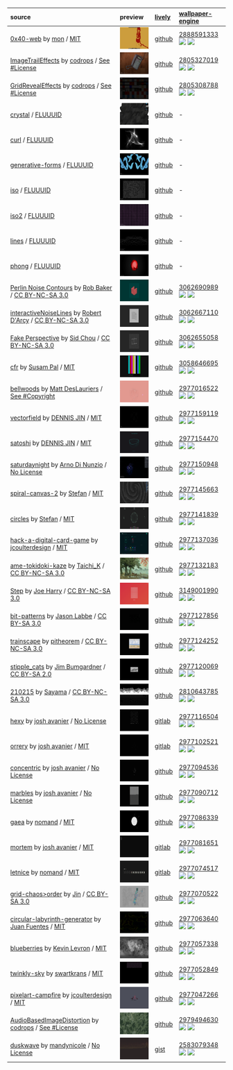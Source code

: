 source | preview | [lively](https://github.com/rocksdanister/lively) | [wallpaper-engine](https://www.wallpaperengine.io)
:-|:-|:-|:-
[0x40-web](https://github.com/mon/0x40-web) by [mon](https://github.com/mon) / [MIT](https://github.com/mon/0x40-web/blob/master/LICENSE)  | <img src="https://raw.githubusercontent.com/scillidan/asset/main/lively-wallpaper/0x40-web.png" height="50px"> | [github](https://github.com/scillidan/0x40-web) | [2888591333](https://steamcommunity.com/sharedfiles/filedetails?id=2888591333) ![](https://img.shields.io/steam/subscriptions/2888591333?style=flat-square&label=) ![](https://img.shields.io/steam/downloads/2888591333?style=flat-square&label=)
[ImageTrailEffects](https://github.com/codrops/ImageTrailEffects) by [codrops](https://tympanus.net/codrops) / [See #License](https://github.com/codrops/ImageTrailEffects#license)  | <img src="https://raw.githubusercontent.com/scillidan/asset/main/lively-wallpaper/karanokyoukai-html_01.png" height="50px"> | [github](https://github.com/scillidan/karanokyoukai-html) | [2805327019](https://steamcommunity.com/sharedfiles/filedetails?id=2805327019) ![](https://img.shields.io/steam/subscriptions/2805327019?style=flat-square&label=) ![](https://img.shields.io/steam/downloads/2805327019?style=flat-square&label=)
[GridRevealEffects](https://github.com/codrops/GridRevealEffects) by [codrops](https://tympanus.net/codrops) / [See #License](https://github.com/codrops/GridRevealEffects#license)  | <img src="https://raw.githubusercontent.com/scillidan/asset/main/lively-wallpaper/bakemonogatari-html.png" height="50px"> | [github](https://github.com/scillidan/bakemonogatari-html) | [2805308788](https://steamcommunity.com/sharedfiles/filedetails?id=2805308788) ![](https://img.shields.io/steam/subscriptions/2805308788?style=flat-square&label=) ![](https://img.shields.io/steam/downloads/2805308788?style=flat-square&label=)
[crystal](https://github.com/fluuuid/labs/tree/master/crystal) / [FLUUUID](https://fluuu.id) | <img src="https://raw.githubusercontent.com/scillidan/asset/main/lively-wallpaper/crystal.png" height="50px"> | [github](https://github.com/scillidan/labs/master/crystal) | \-
[curl](https://github.com/fluuuid/labs/tree/master/curl) / [FLUUUID](https://fluuu.id) | <img src="https://raw.githubusercontent.com/scillidan/asset/main/lively-wallpaper/curl.png" height="50px"> | [github](https://github.com/scillidan/labs/master/curl) | \-
[generative-forms](https://github.com/fluuuid/labs/tree/master/generative-forms) / [FLUUUID](https://fluuu.id) | <img src="https://raw.githubusercontent.com/scillidan/asset/main/lively-wallpaper/generative-forms.png" height="50px"> | [github](https://github.com/scillidan/labs/master/generative-forms) | \-
[iso](https://github.com/fluuuid/labs/tree/master/iso) / [FLUUUID](https://fluuu.id) | <img src="https://raw.githubusercontent.com/scillidan/asset/main/lively-wallpaper/iso.png" height="50px"> | [github](https://github.com/scillidan/labs/master/iso) | \-
[iso2](https://github.com/fluuuid/labs/tree/master/iso2) / [FLUUUID](https://fluuu.id) | <img src="https://raw.githubusercontent.com/scillidan/asset/main/lively-wallpaper/iso2.png" height="50px"> | [github](https://github.com/scillidan/labs/master/iso2) | \-
[lines](https://github.com/fluuuid/labs/tree/master/lines) / [FLUUUID](https://fluuu.id) | <img src="https://raw.githubusercontent.com/scillidan/asset/main/lively-wallpaper/lines.png" height="50px"> | [github](https://github.com/scillidan/labs/master/lines) | \-
[phong](https://github.com/fluuuid/labs/tree/master/phong) / [FLUUUID](https://fluuu.id) | <img src="https://raw.githubusercontent.com/scillidan/asset/main/lively-wallpaper/phong.png" height="50px"> | [github](https://github.com/scillidan/labs/master/phong) | \-
[Perlin Noise Contours](https://openprocessing.org/sketch/1989795) by [Rob Baker](https://openprocessing.org/user/269258) / [CC BY-NC-SA 3.0](https://creativecommons.org/licenses/by-nc-sa/3.0)  | <img src="https://raw.githubusercontent.com/scillidan/asset/main/lively-wallpaper/perlin-noise-contours.png" height="50px"> | [github](https://github.com/scillidan/LIVELY-resource/tree/master/perlin-noise-contours) | [3062690989](https://steamcommunity.com/sharedfiles/filedetails?id=3062690989) ![](https://img.shields.iosteam/subscriptions/3062690989?style=flat-square&label=) ![](https://img.shields.io/steam/downloads/3062690989?style=flat-square&label=)
[interactiveNoiseLines](https://openprocessing.org/sketch/1787558) by [Robert D'Arcy](https://openprocessing.org/user/43968) / [CC BY-NC-SA 3.0](https://creativecommons.org/licenses/by-nc-sa/3.0)  | <img src="https://raw.githubusercontent.com/scillidan/asset/main/lively-wallpaper/interactive-noise-lines.png" height="50px"> | [github](https://github.com/scillidan/LIVELY-resource/tree/master/interactive-noise-lines) | [3062667110](https://steamcommunity.com/sharedfiles/filedetails?id=3062667110) ![](https://img.shields.iosteam/subscriptions/3062667110?style=flat-square&label=) ![](https://img.shields.io/steam/downloads/3062667110?style=flat-square&label=)
[Fake Perspective](https://openprocessing.org/sketch/1989795) by [Sid Chou](https://openprocessing.org/user/393990?view=sketches&o=6) / [CC BY-NC-SA 3.0](https://creativecommons.org/licenses/by-nc-sa/3.0)  | <img src="https://raw.githubusercontent.com/scillidan/asset/main/lively-wallpaper/fake-perspective.png" height="50px"> | [github](https://github.com/scillidan/LIVELY-resource/tree/master/fake-perspective) | [3062655058](https://steamcommunity.com/sharedfiles/filedetails?id=3062655058) ![](https://img.shields.io/steam/subscriptions/3062655058?style=flat-square&label=) ![](https://img.shields.io/steam/downloads/3062655058?style=flat-square&label=)
[cfr](https://github.com/susam/cfr) by [Susam Pal](https://susam.net) / [MIT](https://github.com/susam/cfr/blob/main/LICENSE.md)  | <img src="https://raw.githubusercontent.com/scillidan/asset/main/lively-wallpaper/cfr.png" height="50px"> | [github](https://github.com/scillidan/cfr) | [3058646695](https://steamcommunity.com/sharedfiles/filedetails?id=3058646695) ![](https://img.shields.io/steam/subscriptions/3058646695?style=flat-square&label=) ![](https://img.shields.io/steam/downloads/3058646695?style=flat-square&label=)
[bellwoods](https://github.com/mattdesl/bellwoods) by [Matt DesLauriers](https://mattdesl.com) / [See #Copyright](https://github.com/mattdesl/bellwoods#copyright)  | <img src="https://raw.githubusercontent.com/scillidan/asset/main/lively-wallpaper/bellwoods.png" height="50px"> | [github](https://github.com/scillidan/bellwoods) | [2977016522](https://steamcommunity.com/sharedfiles/filedetails?id=2977016522) ![](https://img.shields.io/steam/subscriptions/2977016522?style=flat-square&label=) ![](https://img.shields.io/steam/downloads/2977016522?style=flat-square&label=)
[vectorfield](https://github.com/tofuness/eex/tree/master/vectorfield) by [DENNIS JIN](https://dennisjin.com) / [MIT](https://github.com/tofuness/eex/blob/master/LICENSE)  | <img src="https://raw.githubusercontent.com/scillidan/asset/main/lively-wallpaper/vectorfield.png" height="50px"> | [github](https://github.com/scillidan/LIVELY-resource/tree/master/vectorfield) | [2977159119](https://steamcommunity.com/sharedfiles/filedetails?id=2977159119) ![](https://img.shields.io/steam/subscriptions/2977159119?style=flat-square&label=) ![](https://img.shields.io/steam/downloads/2977159119?style=flat-square&label=)
[satoshi](https://github.com/tofuness/eex/tree/master/satoshi) by [DENNIS JIN](https://dennisjin.com) / [MIT](https://github.com/tofuness/eex/blob/master/LICENSE)  | <img src="https://raw.githubusercontent.com/scillidan/asset/main/lively-wallpaper/satoshi_01.png" height="50px"> | [github](https://github.com/scillidan/LIVELY-resource/tree/master/satoshi) | [2977154470](https://steamcommunity.com/sharedfiles/filedetails?id=2977154470) ![](https://img.shields.io/steam/subscriptions/2977154470?style=flat-square&label=) ![](https://img.shields.io/steam/downloads/2977154470?style=flat-square&label=)
[saturdaynight](https://adinunz.io/saturdaynight) by [Arno Di Nunzio](https://github.com/Aqro) / [No License](https://choosealicense.com/no-permission)  | <img src="https://raw.githubusercontent.com/scillidan/asset/main/lively-wallpaper/saturdaynight.png" height="50px"> | [github](https://github.com/scillidan/LIVELY-resource/tree/master/saturdaynight) | [2977150948](https://steamcommunity.com/sharedfiles/filedetails?id=2977150948) ![](https://img.shields.io/steam/subscriptions/2977150948?style=flat-square&label=) ![](https://img.shields.io/steam/downloads/2977150948?style=flat-square&label=)
[spiral-canvas-2](https://codepen.io/EntropyReversed/pen/OJjMaeP) by [Stefan](https://codepen.io/EntropyReversed) / [MIT](https://blog.codepen.io/documentation/licensing)  | <img src="https://raw.githubusercontent.com/scillidan/asset/main/lively-wallpaper/spiral-canvas-2.png" height="50px"> | [github](https://github.com/scillidan/LIVELY-resource/tree/master/spiral-canvas-2) | [2977145663](https://steamcommunity.com/sharedfiles/filedetails?id=2977145663) ![](https://img.shields.io/steam/subscriptions/2977145663?style=flat-square&label=) ![](https://img.shields.io/steam/downloads/2977145663?style=flat-square&label=)
[circles](https://codepen.io/EntropyReversed/pen/YBEwXV) by [Stefan](https://codepen.io/EntropyReversed) / [MIT](https://blog.codepen.io/documentation/licensing)  | <img src="https://raw.githubusercontent.com/scillidan/asset/main/lively-wallpaper/circles.png" height="50px"> | [github](https://github.com/scillidan/LIVELY-resource/tree/master/circles) | [2977141839](https://steamcommunity.com/sharedfiles/filedetails?id=2977141839) ![](https://img.shields.io/steam/subscriptions/2977141839?style=flat-square&label=) ![](https://img.shields.io/steam/downloads/2977141839?style=flat-square&label=)
[hack-a-digital-card-game](https://codepen.io/jcoulterdesign/pen/abYNyLq) by [jcoulterdesign](https://codepen.io/jcoulterdesign) / [MIT](https://blog.codepen.io/documentation/licensing)  | <img src="https://raw.githubusercontent.com/scillidan/asset/main/lively-wallpaper/hack-a-digital-card-game.png" height="50px"> | [github](https://github.com/scillidan/LIVELY-resource/tree/master/hack-a-digital-card-game) | [2977137036](https://steamcommunity.com/sharedfiles/filedetails?id=2977137036) ![](https://img.shields.i/steam/subscriptions/2977137036?style=flat-square&label=) ![](https://img.shields.io/steam/downloads/2977137036?style=flat-square&label=)
[ame-tokidoki-kaze](https://openprocessing.org/sketch/1330474) by [Taichi_K](https://openprocessing.org/user/290886) / [CC BY-NC-SA 3.0](https://creativecommons.org/licenses/by-nc-sa/3.0)  | <img src="https://raw.githubusercontent.com/scillidan/asset/main/lively-wallpaper/ame-tokidoki-kaze.jpg" height="50px"> | [github](https://github.com/scillidan/LIVELY-resource/tree/master/ame-tokidoki-kaze) | [2977132183](https://steamcommunity.com/sharedfiles/filedetails?id=2977132183) ![](https://img.shields.io/steam/subscriptions/2977132183?style=flat-square&label=) ![](https://img.shields.io/steam/downloads/2977132183?style=flat-square&label=)
[Step](https://codepen.io/woodwoerk/pen/rxrLqa) by [Joe Harry](https://codepen.io/woodwoerk) / [CC BY-NC-SA 3.0](https://creativecommons.org/licenses/by-nc-sa/3.0)  | <img src="https://raw.githubusercontent.com/scillidan/asset/main/lively-wallpaper/step.png" height="50px"> | [github](https://github.com/scillidan/tree/master/step) | [3149001990](https://steamcommunity.com/sharedfiles/filedetails?id=3149001990) ![](https://img.shields.io/steam/subscriptions/3149001990?style=flat-square&label=) ![](https://img.shields.io/steam/downloads/3149001990?style=flat-square&label=)
[bit-patterns](https://openprocessing.org/sketch/482981) by [Jason Labbe](https://openprocessing.org/user/60876) / [CC BY-SA 3.0](https://creativecommons.org/licenses/by-sa/3.0)  | <img src="https://raw.githubusercontent.com/scillidan/asset/main/lively-wallpaper/bit-patterns.png" height="50px"> | [github](https://github.com/scillidan/LIVELY-resource/tree/master/bit-patterns) | [2977127856](https://steamcommunity.com/sharedfiles/filedetails?id=2977127856) ![](https://img.shields.io/steam/subscriptions/2977127856?style=flat-square&label=) ![](https://img.shields.io/steam/downloads/2977127856?style=flat-square&label=)
[trainscape](https://openprocessing.org/sketch/1592221) by [pitheorem](https://openprocessing.org/user/329032) / [CC BY-NC-SA 3.0](https://creativecommons.org/licenses/by-nc-sa/3.0)  | <img src="https://raw.githubusercontent.com/scillidan/asset/main/lively-wallpaper/trainscape.png" height="50px"> | [github](https://github.com/scillidan/LIVELY-resource/tree/master/trainscape) | [2977124252](https://steamcommunity.com/sharedfiles/filedetails?id=2977124252) ![](https://img.shields.io/steam/subscriptions/2977124252?style=flat-square&label=) ![](https://img.shields.io/steam/downloads/2977124252?style=flat-square&label=)
[stipple_cats](https://openprocessing.org/sketch/47364) by [Jim Bumgardner](https://openprocessing.org/user/1032) / [CC BY-SA 2.0](https://creativecommons.org/licenses/by-sa/2.0)  | <img src="https://raw.githubusercontent.com/scillidan/asset/main/lively-wallpaper/stipple_cats.png" height="50px"> | [github](https://github.com/scillidan/LIVELY-resource/tree/master/stipple_cats) | [2977120069](https://steamcommunity.com/sharedfiles/filedetails?id=2977120069) ![](https://img.shields.io/steam/subscriptions/2977120069?style=flat-square&label=) ![](https://img.shields.io/steam/downloads/2977120069?style=flat-square&label=)
[210215](https://openprocessing.org/sketch/1102267) by [Sayama](https://openprocessing.org/user/159668) / [CC BY-NC-SA 3.0](https://creativecommons.org/licenses/by-nc-sa/3.0)  | <img src="https://raw.githubusercontent.com/scillidan/asset/main/lively-wallpaper/210215.png" height="50px"> | [github](https://github.com/scillidan/LIVELY-resource/tree/master/210215) | [2810643785](https://steamcommunity.com/sharedfiles/filedetails?id=2810643785) ![](https://img.shields.io/steam/subscriptions/2810643785?style=flat-square&label=) ![](https://img.shields.io/steam/downloads/2810643785?style=flat-square&label=)
[hexy](https://gitlab.com/joshavanier/hexy) by [josh avanier](https://avanier.studio/josh) / [No License](https://choosealicense.com/no-permission)  | <img src="https://raw.githubusercontent.com/scillidan/asset/main/lively-wallpaper/hexy.png" height="50px"> | [gitlab](https://gitlab.com/scillidan1/hexy) | [2977116504](https://steamcommunity.com/sharedfiles/filedetails?id=2977116504) ![](https://img.shields.io/steam/subscriptions/2977116504?style=flat-square&label=) ![](https://img.shields.io/steam/downloads/2977116504?style=flat-square&label=)
[orrery](https://gitlab.com/joshavanier/orrery) by [josh avanier](https://avanier.studio/josh) / [MIT](https://gitlab.com/joshavanier/orrery/-/blob/master/LICENSE)  | <img src="https://raw.githubusercontent.com/scillidan/asset/main/lively-wallpaper/orrery.png" height="50px"> | [gitlab](https://gitlab.com/scillidan1/orrery) | [2977102521](https://steamcommunity.com/sharedfiles/filedetails?id=2977102521) ![](https://img.shields.io/steam/subscriptions/2977102521?style=flat-square&label=) ![](https://img.shields.io/steam/downloads/2977102521?style=flat-square&label=)
[concentric](https://avanier.studio/concentric) by [josh avanier](https://avanier.studio/josh) / [No License](https://choosealicense.com/no-permission)  | <img src="https://raw.githubusercontent.com/scillidan/asset/main/lively-wallpaper/concentric.png" height="50px"> | [github](https://github.com/scillidan/LIVELY-resource/tree/master/concentric) | [2977094536](https://steamcommunity.com/sharedfiles/filedetails?id=2977094536) ![](https://img.shields.io/steam/subscriptions/2977094536?style=flat-square&label=) ![](https://img.shields.io/steam/downloads/2977094536?style=flat-square&label=)
[marbles](https://lab.avanier.studio/marbles.html) by [josh avanier](https://avanier.studio/josh) / [No License](https://choosealicense.com/no-permission)  | <img src="https://raw.githubusercontent.com/scillidan/asset/main/lively-wallpaper/marbles.png" height="50px"> | [github](https://github.com/scillidan/LIVELY-resource/tree/master/marbles) | [2977090712](https://steamcommunity.com/sharedfiles/filedetails?id=2977090712) ![](https://img.shields.io/steam/subscriptions/2977090712?style=flat-square&label=) ![](https://img.shields.io/steam/downloads/2977090712?style=flat-square&label=)
[gaea](https://github.com/nomand/Gaea) by [nomand](https://nomand.co/#nomand) / [MIT](https://github.com/nomand/Gaea/blob/master/LICENSE.md)  | <img src="https://raw.githubusercontent.com/scillidan/asset/main/lively-wallpaper/gaea.png" height="50px"> | [github](https://github.com/scillidan/LIVELY-resource/tree/master/gaea) | [2977086339](https://steamcommunity.com/sharedfiles/filedetails?id=2977086339) ![](https://img.shields.io/steam/subscriptions/2977086339?style=flat-square&label=) ![](https://img.shields.io/steam/downloads/2977086339?style=flat-square&label=)
[mortem](https://gitlab.com/joshavanier/mortem) by [josh avanier](https://avanier.studio/josh) / [MIT](https://gitlab.com/joshavanier/mortem/-/blob/master/LICENSE)  | <img src="https://raw.githubusercontent.com/scillidan/asset/main/lively-wallpaper/mortem.png" height="50px"> | [gitlab](https://gitlab.com/scillidan1/mortem) | [2977081651](https://steamcommunity.com/sharedfiles/filedetails?id=2977081651) ![](https://img.shields.io/steam/subscriptions/2977081651?style=flat-square&label=) ![](https://img.shields.io/steam/downloads/2977081651?style=flat-square&label=)
[letnice](https://github.com/nomand/Letnice) by [nomand](https://nomand.co/#nomand) / [MIT](https://github.com/nomand/Letnice/blob/master/LICENSE.md)  | <img src="https://raw.githubusercontent.com/scillidan/asset/main/lively-wallpaper/letnice.png" height="50px"> | [gitlab](https://gitlab.com/scillidan1/letnice) | [2977074517](https://steamcommunity.com/sharedfiles/filedetails?id=2977074517) ![](https://img.shields.io/steam/subscriptions/2977074517?style=flat-square&label=) ![](https://img.shields.io/steam/downloads/2977074517?style=flat-square&label=)
[grid-chaos>order](https://openprocessing.org/sketch/859877) by [Jin](https://openprocessing.org/user/78622) / [CC BY-SA 3.0](https://creativecommons.org/licenses/by-sa/3.0)  | <img src="https://raw.githubusercontent.com/scillidan/asset/main/lively-wallpaper/grid-chaos-order.png" height="50px"> | [github](https://github.com/scillidan/LIVELY-resource/tree/master/grid-chaos-order) | [2977070522](https://steamcommunity.com/sharedfiles/filedetails?id=2977070522) ![](https://img.shields.io/steam/subscriptions/2977070522?style=flat-square&label=) ![](https://img.shields.io/steam/downloads/2977070522?style=flat-square&label=)
[circular-labyrinth-generator](https://codepen.io/JuanFuentes/pen/mgPZpb) by [Juan Fuentes](https://codepen.io/JuanFuentes) / [MIT](https://blog.codepen.io/documentation/licensing)  | <img src="https://raw.githubusercontent.com/scillidan/asset/main/lively-wallpaper/circular-labyrinth-generator.png" height="50px"> | [github](https://github.com/scillidan/LIVELY-resource/tree/master/circular-labyrinth-generator) | [2977063640](https://steamcommunity.com/sharedfiles/filedetails?id=2977063640) ![](https://img.shields.io/steam/subscriptions/2977063640?style=flat-square&label=) ![](https://img.shields.io/steam/downloads/2977063640?style=flat-square&label=)
[blueberries](https://codepen.io/soju22/pen/MWKJowb) by [Kevin Levron](https://codepen.io/soju22) / [MIT](https://blog.codepen.io/documentation/licensing)  | <img src="https://raw.githubusercontent.com/scillidan/asset/main/lively-wallpaper/blueberries.png" height="50px"> | [github](https://github.com/scillidan/LIVELY-resource/tree/master/blueberries) | [2977057338](https://steamcommunity.com/sharedfiles/filedetails?id=2977057338) ![](https://img.shields.io/steam/subscriptions/2977057338?style=flat-square&label=) ![](https://img.shields.io/steam/downloads/2977057338?style=flat-square&label=)
[twinkly-sky](https://codepen.io/swartkrans/pen/kPQaYR) by [swartkrans](https://codepen.io/swartkrans) / [MIT](https://blog.codepen.io/documentation/licensing)  | <img src="https://raw.githubusercontent.com/scillidan/asset/main/lively-wallpaper/twinkly-sky.png" height="50px"> | [github](https://github.com/scillidan/LIVELY-resource/tree/master/twinkly-sky) | [2977052849](https://steamcommunity.com/sharedfiles/filedetails?id=2977052849) ![](https://img.shields.io/steam/subscriptions/2977052849?style=flat-square&label=) ![](https://img.shields.io/steam/downloads/2977052849?style=flat-square&label=)
[pixelart-campfire](https://codepen.io/jcoulterdesign/pen/yGgxOY) by [jcoulterdesign](https://codepen.io/jcoulterdesign) / [MIT](https://blog.codepen.io/documentation/licensing)  | <img src="https://raw.githubusercontent.com/scillidan/asset/main/lively-wallpaper/pixelart-campfire.png" height="50px"> | [github](https://github.com/scillidan/LIVELY-resource/tree/master/pixelart-campfire) | [2977047266](https://steamcommunity.com/sharedfiles/filedetails?id=2977047266) ![](https://img.shields.io/steam/subscriptions/2977047266?style=flat-square&label=) ![](https://img.shields.io/steam/downloads/2977047266?style=flat-square&label=)
[AudioBasedImageDistortion](https://github.com/neundex/AudioBasedImageDistortion) by [codrops](https://tympanus.net/codrops) / [See #License](https://github.com/neundex/AudioBasedImageDistortion#license)  | <img src="https://raw.githubusercontent.com/scillidan/asset/main/lively-wallpaper/grass.png" height="50px"> | [github](https://github.com/scillidan/grass) | [2979494630](https://steamcommunity.com/sharedfiles/filedetails?id=2979494630) ![](https://img.shields.io/steam/subscriptions/2979494630?style=flat-square&label=) ![](https://img.shields.io/steam/downloads/2979494630?style=flat-square&label=)
[duskwave](https://gist.github.com/mandynicole/f6c1c3083dd5dbb6606bd832f97a10c4) by [mandynicole](https://github.com/mandynicole) / [No License](https://choosealicense.com/no-permission) | <img src="https://raw.githubusercontent.com/scillidan/asset/main/lively-wallpaper/duskwave.png" height="50px"> | [gist](https://gist.github.com/mandynicole/f6c1c3083dd5dbb6606bd832f97a10c4) | [2583079348](https://steamcommunity.com/sharedfiles/filedetails?id=2583079348) ![](https://img.shields.io/steam/subscriptions/2583079348?style=flat-square&label=) ![](https://img.shields.io/steam/downloads/2583079348?style=flat-square&label=)